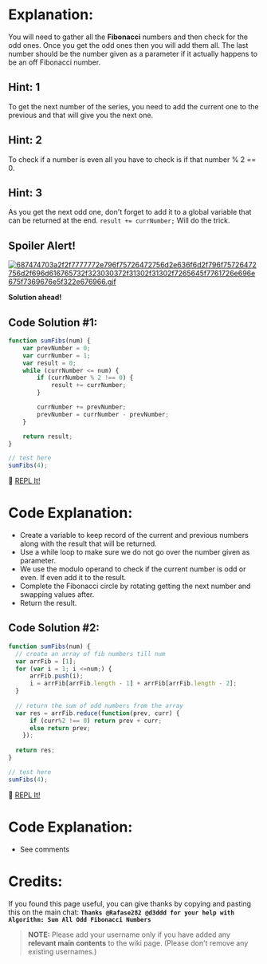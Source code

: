 # Explanation:
You will need to gather all the **Fibonacci** numbers and then check for the odd ones. Once you get the odd ones then you will add them all. The last number should be the number given as a parameter if it actually happens to be an off Fibonacci number.

## Hint: 1
To get the next number of the series, you need to add the current one to the previous and that will give you the next one.

## Hint: 2
To check if a number is even all you have to check is if that number % 2 == 0.

## Hint: 3
As you get the next odd one, don't forget to add it to a global variable that can be returned at the end. `result += currNumber;` Will do the trick.

## Spoiler Alert!
[![687474703a2f2f7777772e796f75726472756d2e636f6d2f796f75726472756d2f696d616765732f323030372f31302f31302f7265645f7761726e696e675f7369676e5f322e676966.gif](https://files.gitter.im/FreeCodeCamp/Wiki/nlOm/thumb/687474703a2f2f7777772e796f75726472756d2e636f6d2f796f75726472756d2f696d616765732f323030372f31302f31302f7265645f7761726e696e675f7369676e5f322e676966.gif)](https://files.gitter.im/FreeCodeCamp/Wiki/nlOm/687474703a2f2f7777772e796f75726472756d2e636f6d2f796f75726472756d2f696d616765732f323030372f31302f31302f7265645f7761726e696e675f7369676e5f322e676966.gif)

**Solution ahead!**

## Code Solution #1:

```js
function sumFibs(num) {
    var prevNumber = 0;
    var currNumber = 1;
    var result = 0;
    while (currNumber <= num) {
        if (currNumber % 2 !== 0) {
            result += currNumber;
        }

        currNumber += prevNumber;
        prevNumber = currNumber - prevNumber;
    }

    return result;
}

// test here
sumFibs(4);
```
:rocket: [REPL It!](https://repl.it/CLnV/0)

# Code Explanation:
- Create a variable to keep record of the current and previous numbers along with the result that will be returned.
- Use a while loop to make sure we do not go over the number given as parameter.
- We use the modulo operand to check if the current number is odd or even. If even add it to the result.
- Complete the Fibonacci circle by rotating getting the next number and swapping values after.
- Return the result.

## Code Solution #2:

```js
function sumFibs(num) {
  // create an array of fib numbers till num
  var arrFib = [1];
  for (var i = 1; i <=num;) {
      arrFib.push(i);
      i = arrFib[arrFib.length - 1] + arrFib[arrFib.length - 2];
  }
  
  // return the sum of odd numbers from the array
  var res = arrFib.reduce(function(prev, curr) { 
      if (curr%2 !== 0) return prev + curr;
      else return prev;
    });
  
  return res;
}

// test here
sumFibs(4);
```
:rocket: [REPL It!](https://repl.it/CLnW/0)

# Code Explanation:
- See comments

# Credits:
If you found this page useful, you can give thanks by copying and pasting this on the main chat: **`Thanks @Rafase282 @d3ddd for your help with Algorithm: Sum All Odd Fibonacci Numbers`**

> **NOTE:** Please add your username only if you have added any **relevant main contents** to the wiki page. (Please don't remove any existing usernames.)
